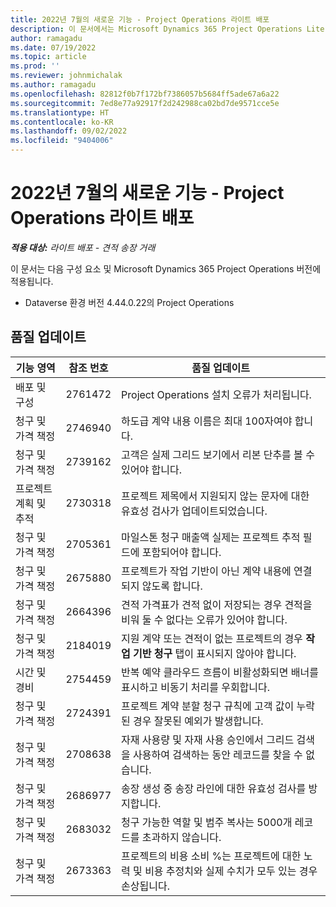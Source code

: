 ```yaml
---
title: 2022년 7월의 새로운 기능 - Project Operations 라이트 배포
description: 이 문서에서는 Microsoft Dynamics 365 Project Operations Lite 배포의 2022년 7월 릴리스에서 사용할 수 있는 품질 업데이트에 대한 정보를 제공합니다.
author: ramagadu
ms.date: 07/19/2022
ms.topic: article
ms.prod: ''
ms.reviewer: johnmichalak
ms.author: ramagadu
ms.openlocfilehash: 82812f0b7f172bf7386057b5684ff5ade67a6a22
ms.sourcegitcommit: 7ed8e77a92917f2d242988ca02bd7de9571cce5e
ms.translationtype: HT
ms.contentlocale: ko-KR
ms.lasthandoff: 09/02/2022
ms.locfileid: "9404006"
---
```

# <a name="whats-new-july-2022---project-operations-lite-deployment"></a>2022년 7월의 새로운 기능 - Project Operations 라이트 배포

_**적용 대상:** 라이트 배포 - 견적 송장 거래_

이 문서는 다음 구성 요소 및 Microsoft Dynamics 365 Project Operations 버전에 적용됩니다.

- Dataverse 환경 버전 4.44.0.22의 Project Operations

## <a name="quality-updates"></a>품질 업데이트

| 기능 영역 | 참조 번호 | 품질 업데이트 |
| --- | --- | --- |
| 배포 및 구성 | 2761472 | Project Operations 설치 오류가 처리됩니다. |
| 청구 및 가격 책정 | 2746940 | 하도급 계약 내용 이름은 최대 100자여야 합니다. |
| 청구 및 가격 책정 | 2739162 | 고객은 실제 그리드 보기에서 리본 단추를 볼 수 있어야 합니다. |
| 프로젝트 계획 및 추적 | 2730318 | 프로젝트 제목에서 지원되지 않는 문자에 대한 유효성 검사가 업데이트되었습니다. |
| 청구 및 가격 책정 | 2705361 | 마일스톤 청구 매출액 실제는 프로젝트 추적 필드에 포함되어야 합니다. |
| 청구 및 가격 책정 | 2675880 | 프로젝트가 작업 기반이 아닌 계약 내용에 연결되지 않도록 합니다. |
| 청구 및 가격 책정 | 2664396 | 견적 가격표가 견적 없이 저장되는 경우 견적을 비워 둘 수 없다는 오류가 있어야 합니다. |
| 청구 및 가격 책정 | 2184019 | 지원 계약 또는 견적이 없는 프로젝트의 경우 **작업 기반 청구** 탭이 표시되지 않아야 합니다. |
| 시간 및 경비 | 2754459 | 반복 예약 클라우드 흐름이 비활성화되면 배너를 표시하고 비동기 처리를 우회합니다. |
| 청구 및 가격 책정 | 2724391 | 프로젝트 계약 분할 청구 규칙에 고객 값이 누락된 경우 잘못된 예외가 발생합니다. |
| 청구 및 가격 책정 | 2708638 | 자재 사용량 및 자재 사용 승인에서 그리드 검색을 사용하여 검색하는 동안 레코드를 찾을 수 없습니다.|
| 청구 및 가격 책정 | 2686977 | 송장 생성 중 송장 라인에 대한 유효성 검사를 방지합니다. |
| 청구 및 가격 책정 | 2683032 | 청구 가능한 역할 및 범주 복사는 5000개 레코드를 초과하지 않습니다.|
| 청구 및 가격 책정 | 2673363 | 프로젝트의 비용 소비 %는 프로젝트에 대한 노력 및 비용 추정치와 실제 수치가 모두 있는 경우 손상됩니다. |

